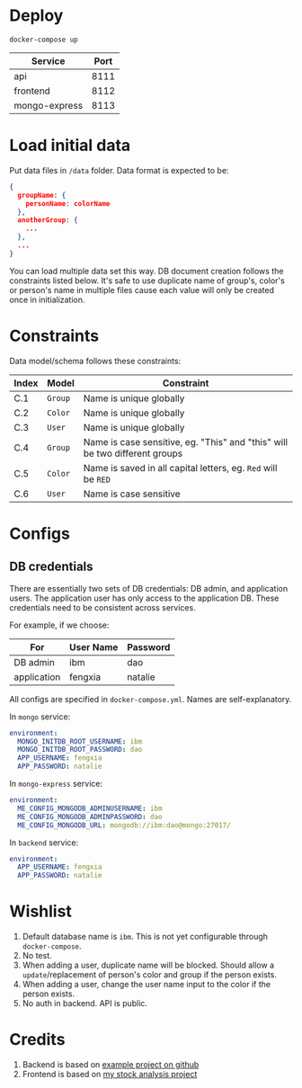 # Deploy

`docker-compose up`

| Service       | Port |
|---------------|------|
| api           | 8111 |
| frontend      | 8112 |
| mongo-express | 8113 |

# Load initial data

Put data files in `/data` folder. Data format is expected to be:

```json
{
  groupName: {
    personName: colorName
  },
  anotherGroup: {
    ...
  },
  ...
}
```

You can load multiple data set this way. DB document creation follows
the constraints listed below. It's safe to use duplicate name of
group's, color's or person's name in multiple files cause each value
will only be created once in initialization.

# Constraints

Data model/schema follows these constraints:

| Index | Model   | Constraint                                                                 |
|-------|---------|----------------------------------------------------------------------------|
| C.1   | `Group` | Name is unique globally                                                    |
| C.2   | `Color` | Name is unique globally                                                    |
| C.3   | `User`  | Name is unique globally                                                    |
| C.4   | `Group` | Name is case sensitive, eg. "This" and "this" will be two different groups |
| C.5   | `Color` | Name is saved in all capital letters, eg. `Red` will be `RED`              |
| C.6   | `User`  | Name is case sensitive                                                     |

# Configs

## DB credentials

There are essentially two sets of DB credentials: DB admin, and
application users. The application user has only access to the
application DB. These credentials need to be consistent across
services.

For example, if we choose:

| For         | User Name | Password |
|-------------|-----------|----------|
| DB admin    | ibm       | dao      |
| application | fengxia   | natalie  |

All configs are specified in `docker-compose.yml`. Names are self-explanatory.

In `mongo` service:

```yaml
environment:
  MONGO_INITDB_ROOT_USERNAME: ibm
  MONGO_INITDB_ROOT_PASSWORD: dao
  APP_USERNAME: fengxia
  APP_PASSWORD: natalie
```

In `mongo-express` service:

```yaml
environment:
  ME_CONFIG_MONGODB_ADMINUSERNAME: ibm
  ME_CONFIG_MONGODB_ADMINPASSWORD: dao
  ME_CONFIG_MONGODB_URL: mongodb://ibm:dao@mongo:27017/
```

In `backend` service:

```yaml
environment:
  APP_USERNAME: fengxia
  APP_PASSWORD: natalie
```

# Wishlist

1. Default database name is `ibm`. This is not yet configurable
   through `docker-compose`.
2. No test.
3. When adding a user, duplicate name will be blocked. Should allow a
   `update`/replacement of person's color and group if the person
   exists.
4. When adding a user, change the user name input to the color if the
   person exists.
5. No auth in backend. API is public.

# Credits

1. Backend is based on [example project on
   github](https://github.com/bezkoder/node-express-mongodb)
2. Frontend is based on [my stock analysis project](https://github.com/fengxia41103/stock)
